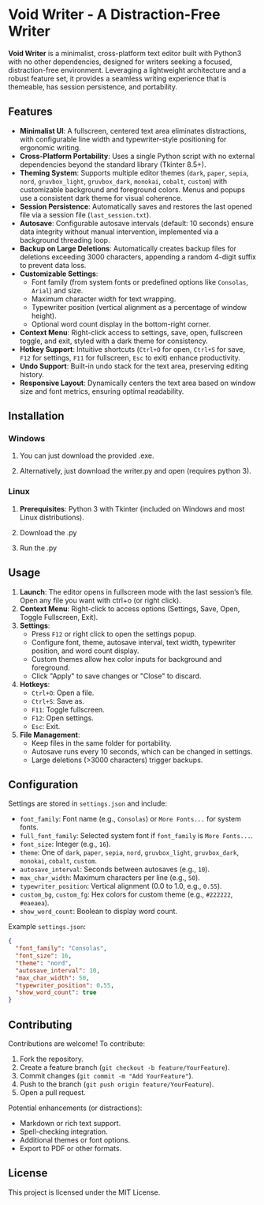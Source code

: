 # Void Writer - A Distraction-Free Writer

**Void Writer** is a minimalist, cross-platform text editor built with Python3 with no other dependencies, designed for writers seeking a focused, distraction-free environment. Leveraging a lightweight architecture and a robust feature set, it provides a seamless writing experience that is themeable, has session persistence, and portability. 


## Features

- **Minimalist UI**: A fullscreen, centered text area eliminates distractions, with configurable line width and typewriter-style positioning for ergonomic writing.
- **Cross-Platform Portability**: Uses a single Python script with no external dependencies beyond the standard library (Tkinter 8.5+).
- **Theming System**: Supports multiple editor themes (`dark`, `paper`, `sepia`, `nord`, `gruvbox_light`, `gruvbox_dark`, `monokai`, `cobalt`, `custom`) with customizable background and foreground colors. Menus and popups use a consistent dark theme for visual coherence.
- **Session Persistence**: Automatically saves and restores the last opened file via a session file (`last_session.txt`).
- **Autosave**: Configurable autosave intervals (default: 10 seconds) ensure data integrity without manual intervention, implemented via a background threading loop.
- **Backup on Large Deletions**: Automatically creates backup files for deletions exceeding 3000 characters, appending a random 4-digit suffix to prevent data loss.
- **Customizable Settings**:
  - Font family (from system fonts or predefined options like `Consolas`, `Arial`) and size.
  - Maximum character width for text wrapping.
  - Typewriter position (vertical alignment as a percentage of window height).
  - Optional word count display in the bottom-right corner.
- **Context Menu**: Right-click access to settings, save, open, fullscreen toggle, and exit, styled with a dark theme for consistency.
- **Hotkey Support**: Intuitive shortcuts (`Ctrl+O` for open, `Ctrl+S` for save, `F12` for settings, `F11` for fullscreen, `Esc` to exit) enhance productivity.
- **Undo Support**: Built-in undo stack for the text area, preserving editing history.
- **Responsive Layout**: Dynamically centers the text area based on window size and font metrics, ensuring optimal readability.


## Installation

### Windows

1. You can just download the provided .exe.

2. Alternatively, just download the writer.py and open (requires python 3). 

### Linux
1. **Prerequisites**: Python 3 with Tkinter (included on Windows and most Linux distributions).

2. Download the .py

3. Run the .py



## Usage
1. **Launch**: The editor opens in fullscreen mode with the last session’s file. Open any file you want with ctrl+o (or right click).
2. **Context Menu**: Right-click to access options (Settings, Save, Open, Toggle Fullscreen, Exit).
3. **Settings**:
   - Press `F12` or right click to open the settings popup.
   - Configure font, theme, autosave interval, text width, typewriter position, and word count display.
   - Custom themes allow hex color inputs for background and foreground.
   - Click "Apply" to save changes or "Close" to discard.
4. **Hotkeys**:
   - `Ctrl+O`: Open a file.
   - `Ctrl+S`: Save as.
   - `F11`: Toggle fullscreen.
   - `F12`: Open settings.
   - `Esc`: Exit.
5. **File Management**:
   - Keep files in the same folder for portability.
   - Autosave runs every 10 seconds, which can be changed in settings.
   - Large deletions (>3000 characters) trigger backups.

## Configuration
Settings are stored in `settings.json` and include:
- `font_family`: Font name (e.g., `Consolas`) or `More Fonts...` for system fonts.
- `full_font_family`: Selected system font if `font_family` is `More Fonts...`.
- `font_size`: Integer (e.g., `16`).
- `theme`: One of `dark`, `paper`, `sepia`, `nord`, `gruvbox_light`, `gruvbox_dark`, `monokai`, `cobalt`, `custom`.
- `autosave_interval`: Seconds between autosaves (e.g., `10`).
- `max_char_width`: Maximum characters per line (e.g., `50`).
- `typewriter_position`: Vertical alignment (0.0 to 1.0, e.g., `0.55`).
- `custom_bg`, `custom_fg`: Hex colors for custom theme (e.g., `#222222`, `#eaeaea`).
- `show_word_count`: Boolean to display word count.

Example `settings.json`:
```json
{
  "font_family": "Consolas",
  "font_size": 16,
  "theme": "nord",
  "autosave_interval": 10,
  "max_char_width": 50,
  "typewriter_position": 0.55,
  "show_word_count": true
}
```

## Contributing
Contributions are welcome! To contribute:
1. Fork the repository.
2. Create a feature branch (`git checkout -b feature/YourFeature`).
3. Commit changes (`git commit -m "Add YourFeature"`).
4. Push to the branch (`git push origin feature/YourFeature`).
5. Open a pull request.

Potential enhancements (or distractions):
- Markdown or rich text support.
- Spell-checking integration.
- Additional themes or font options.
- Export to PDF or other formats.



## License
This project is licensed under the MIT License.

